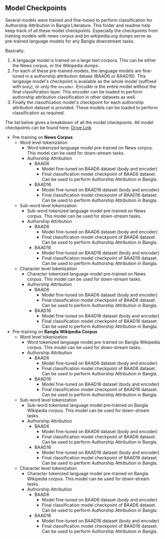 ## Model Checkpoints

Several models were trained and fine-tuned to perform classification for Authorship Attribution in Bangla Literature. This folder and readme help keep track of all these model checkpoints. Especially the checkpoints from training models with news corpus and bn.wikipedia.org dumps serve as pre-trained language models for any Bangla downstream tasks.

Basically:
1. A langauge model is trained on a large text corpora. This can be either the News corpus, or the Wikipedia dumps.
2. For each of these pre-trained models, the language models are fine-tuned in a authorship attribution datase (BAAD6 or BAAD16). This langauge model's checkpoint is available as the whole model (suffixed with `body`), or only the `encoder`. Encoder is the entire model without the final classification layer. This encoder can be loaded to perform authorship attribution classification in other datasets as well.
3. Finally the classification model's checkpoint for each authorship attribution dataset is provided. These models can be loaded to perform classification as required.


The list below gives a breakdown of all the model checkpoints. All model checkpoints can be found here: [Drive Link](https://drive.google.com/drive/folders/13UcUV4csh_klU2po-UZQeiKEcQQAlEiS?usp=sharing)

- Pre-training on **News Corpus**
    - Word level tokenization
        - Word tokenized language model pre-trained on News corpus. This model can be used for down-stream tasks.
        - Authorship Attribution
            - BAAD6
                - Model fine-tuned on BAAD6 dataset (body and encoder)
                - Final classification model checkpoint of BAAD6 dataset. Can be used to perform Authorship Attribution in Bangla.
            - BAAD16
                - Model fine-tuned on BAAD16 dataset (body and encoder)
                - Final classification model checkpoint of BAAD16 dataset. Can be used to perform Authorship Attribution in Bangla.
    - Sub-word level tokenization
        - Sub-word tokenized language model pre-trained on News corpus. This model can be used for down-stream tasks.
        - Authorship Attribution
            - BAAD6
                - Model fine-tuned on BAAD6 dataset (body and encoder)
                - Final classification model checkpoint of BAAD6 dataset. Can be used to perform Authorship Attribution in Bangla.
            - BAAD16
                - Model fine-tuned on BAAD16 dataset (body and encoder)
                - Final classification model checkpoint of BAAD16 dataset. Can be used to perform Authorship Attribution in Bangla.
    - Character level tokenization
        - Character tokenized language model pre-trained on News corpus. This model can be used for down-stream tasks.
        - Authorship Attribution
            - BAAD6
                - Model fine-tuned on BAAD6 dataset (body and encoder)
                - Final classification model checkpoint of BAAD6 dataset. Can be used to perform Authorship Attribution in Bangla.
            - BAAD16
                - Model fine-tuned on BAAD16 dataset (body and encoder)
                - Final classification model checkpoint of BAAD16 dataset. Can be used to perform Authorship Attribution in Bangla.
- Pre-training on **Bangla Wikipedia Corpus**
    - Word level tokenization
        - Word tokenized language model pre-trained on Bangla Wikipedia corpus. This model can be used for down-stream tasks.
        - Authorship Attribution
            - BAAD6
                - Model fine-tuned on BAAD6 dataset (body and encoder)
                - Final classification model checkpoint of BAAD6 dataset. Can be used to perform Authorship Attribution in Bangla.
            - BAAD16
                - Model fine-tuned on BAAD16 dataset (body and encoder)
                - Final classification model checkpoint of BAAD16 dataset. Can be used to perform Authorship Attribution in Bangla.
    - Sub-word level tokenization
        - Sub-word tokenized language model pre-trained on Bangla Wikipedia corpus. This model can be used for down-stream tasks.
        - Authorship Attribution
            - BAAD6
                - Model fine-tuned on BAAD6 dataset (body and encoder)
                - Final classification model checkpoint of BAAD6 dataset. Can be used to perform Authorship Attribution in Bangla.
            - BAAD16
                - Model fine-tuned on BAAD16 dataset (body and encoder)
                - Final classification model checkpoint of BAAD16 dataset. Can be used to perform Authorship Attribution in Bangla.
    - Character level tokenization
        - Character tokenized language model pre-trained on Bangla Wikipedia corpus. This model can be used for down-stream tasks.
        - Authorship Attribution
            - BAAD6
                - Model fine-tuned on BAAD6 dataset (body and encoder)
                - Final classification model checkpoint of BAAD6 dataset. Can be used to perform Authorship Attribution in Bangla.
            - BAAD16
                - Model fine-tuned on BAAD16 dataset (body and encoder)
                - Final classification model checkpoint of BAAD16 dataset. Can be used to perform Authorship Attribution in Bangla.
    
